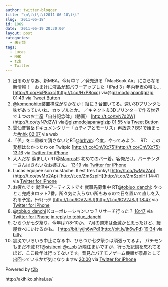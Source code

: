 ```yaml
---
author: twitter-blogger
title: "\n\t\t\t\t2011-06-18\t\t"
slug: '2011-06-18'
id: 1069
date: '2011-06-19 20:30:00'
layout: post
categories:
  - 未分類
tags:
  - Lucas
  - NHK
  - t2b
  - Twitter
---
```


<div xmlns:georss="http://www.georss.org/georss">

1.  <span><span>出るのかなあ、新MBA。今月中？ ／発売迫る「MacBook Air」にさらなる新情報！　おまけに液晶が超パワーアップした「iPad 3」年内発表の噂も... [http://t.co/HxP8oxc](http://t.co/HxP8oxc) via@[gizmodojapan](http://twitter.com/gizmodojapan "gizmodojapan")[#gizjp](http://twitter.com/search?q=%23gizjp "#gizjp")</span> <span>[<span>01:49</span>](http://twitter.com/o_ob/status/82067461071052801) <span>via [Tweet Button](http://twitter.com/tweetbutton)</span></span></span>
2.  <span><span>@[komenohito](http://twitter.com/komenohito "komenohito")装置構成がなかなか！縦に３台置いてる。速い3Dプリンタも味があっていいね、カップルとか。 ／キネクト＆3Dプリンターで作る世界で１つのお土産「自分記念碑」（動画） [http://t.co/tyN7d2W](http://t.co/tyN7d2W) via@[gizmodojapan](http://twitter.com/gizmodojapan "gizmodojapan")[#gizjp](http://twitter.com/search?q=%23gizjp "#gizjp")</span> <span>[<span>01:55</span>](http://twitter.com/o_ob/status/82068962950647808) <span>via [Tweet Button](http://twitter.com/tweetbutton)</span></span></span>
3.  <span><span>雲仙普賢岳ドキュメンタリー「カティアとモーリス」再放送？BS1で始まった[#nhk](http://twitter.com/search?q=%23nhk "#nhk")</span> <span>[<span>02:07</span>](http://twitter.com/o_ob/status/82071991246528513) <span>via web</span></span></span>
4.  <span><span>「係」を二重線で消さないとRT@[hrhym](http://twitter.com/hrhym "hrhym"): 今度，やってみよう．　RT:　この発想はなかったわ on Twitpic [http://t.co/CnVXc75](http://t.co/CnVXc75)</span> <span>[<span>13:16</span>](http://twitter.com/o_ob/status/82240417696989184) <span>via [Twitter for iPhone](http://twitter.com/#!/download/iphone)</span></span></span>
5.  <span><span>大人だな 羨ましい RT@[MagrosP](http://twitter.com/MagrosP "MagrosP"): 初めてのバー着。客俺だけ。バーテンダーさんはきれいなお姉さん。</span> <span>[<span>13:19</span>](http://twitter.com/o_ob/status/82241041553567744) <span>via [Twitter for iPhone](http://twitter.com/#!/download/iphone)</span></span></span>
6.  <span><span>Lucas equipee son mustache. Il est tres funky! [http://t.co/twMp2Ap](http://t.co/twMp2Ap) [http://t.co/ZmSzpiH](http://t.co/ZmSzpiH)</span> <span>[<span>14:41</span>](http://twitter.com/o_ob/status/82261673678876672) <span>via [Twitter for iPhone](http://twitter.com/#!/download/iphone)</span></span></span>
7.  <span><span>お疲れです 就活中アーティストです 就職先募集中 RT@[tobiuo_danchi](http://twitter.com/tobiuo_danchi "tobiuo_danchi"): やっとこ完成タロット7番。所々気に入らない所もあるので日を置いて直しを入れる予定。ﾁｬﾘｵｰｯﾂ! [http://t.co/lOV2JSJ](http://t.co/lOV2JSJ)</span> <span>[<span>18:47</span>](http://twitter.com/o_ob/status/82323514706755584) <span>via [Twitter for iPhone](http://twitter.com/#!/download/iphone)</span></span></span>
8.  <span><span>@[tobiuo_danchi](http://twitter.com/tobiuo_danchi "tobiuo_danchi") Kコーポレーションいつ？リサーチ行った？</span> <span>[<span>18:47</span>](http://twitter.com/o_ob/status/82323619774087168) <span>via [Twitter for iPhone](http://twitter.com/#!/download/iphone)</span> [in reply to tobiuo_danchi](http://twitter.com/tobiuo_danchi/status/82039889721442306)</span></span>
9.  <span><span>ひらつか七夕祭り、今年は7/8-10か。 7月の週末は全滅かと思ったけど、鰻屋食べにいけるかも。 [http://bit.ly/jh6wPd](http://bit.ly/jh6wPd)</span> <span>[<span>19:34</span>](http://twitter.com/o_ob/status/82335446373384192) <span>via [bitly](http://bit.ly)</span></span></span>
10.  <span><span>震災でいろいろ中止になる中、ひらつか七夕祭りは頑張ってるよ。 パチモンもまだ不滅 RT@[sisibeni](http://twitter.com/sisibeni "sisibeni"):@[o_ob](http://twitter.com/o_ob "o_ob") 近隣住まいですが、行った記憶を忘れてるほど、ここ数年は行ってないです。昔見たパチモノゲーム機類が景品として出回っているかが気になりますw</span> <span>[<span>20:00</span>](http://twitter.com/o_ob/status/82342013755863040) <span>via [Twitter for iPhone](http://twitter.com/#!/download/iphone)</span></span></span>

</div>

Powered by [t2b](http://t2b.utilz.jp/)

<div>http://akihiko.shirai.as/</div>